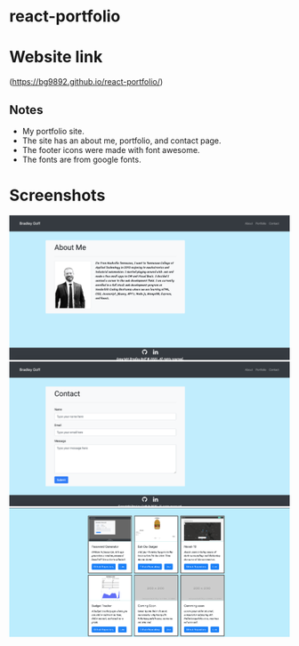 # react-portfolio

# Website link

(https://bg9892.github.io/react-portfolio/)

## Notes

- My portfolio site.
- The site has an about me, portfolio, and contact page.
- The footer icons were made with font awesome.
- The fonts are from google fonts.

# Screenshots

![Index](public/Assets/Images/screenshot1.png)
![Contact](public/Assets/Images/screenshot2.png)
![Portfolio](public/Assets/Images/screenshot3.png)


